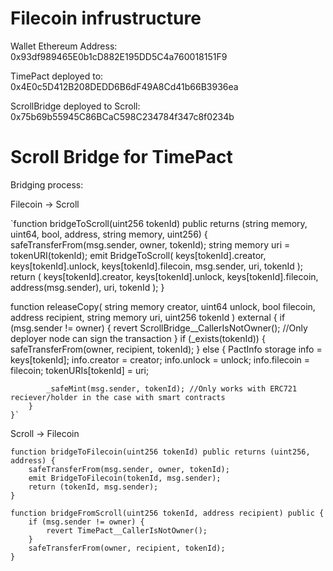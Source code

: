 # Filecoin infrustructure

Wallet Ethereum Address: 0x93df989465E0b1cD882E195DD5C4a760018151F9 

TimePact deployed to: 0x4E0c5D412B208DEDD6B6dF49A8Cd41b66B3936ea

ScrollBridge deployed to Scroll: 0x75b69b55945C86BCaC598C234784f347c8f0234b

# Scroll Bridge for TimePact

Bridging process:

Filecoin -> Scroll

`function bridgeToScroll(uint256 tokenId) public returns (string memory, uint64, bool, address, string memory, uint256) {
        safeTransferFrom(msg.sender, owner, tokenId);
        string memory uri = tokenURI(tokenId);
        emit BridgeToScroll(
            keys[tokenId].creator,
            keys[tokenId].unlock,
            keys[tokenId].filecoin,
            msg.sender,
            uri,
            tokenId
        );
        return (
            keys[tokenId].creator,
            keys[tokenId].unlock,
            keys[tokenId].filecoin,
            address(msg.sender),
            uri,
            tokenId
        );
    }

function releaseCopy(
        string memory creator,
        uint64 unlock,
        bool filecoin,
        address recipient,
        string memory uri,
        uint256 tokenId
        ) external {
        if (msg.sender != owner) {
            revert ScrollBridge__CallerIsNotOwner(); //Only deployer node can sign the transaction
        }
        if (_exists(tokenId)) {
            safeTransferFrom(owner, recipient, tokenId);
        } else {
            PactInfo storage info = keys[tokenId];
            info.creator = creator;
            info.unlock = unlock;
            info.filecoin = filecoin;
            tokenURIs[tokenId] = uri;

            _safeMint(msg.sender, tokenId); //Only works with ERC721 reciever/holder in the case with smart contracts
        }
    }`

Scroll -> Filecoin

    function bridgeToFilecoin(uint256 tokenId) public returns (uint256, address) {
        safeTransferFrom(msg.sender, owner, tokenId);
        emit BridgeToFilecoin(tokenId, msg.sender);
        return (tokenId, msg.sender);
    }

    function bridgeFromScroll(uint256 tokenId, address recipient) public {
        if (msg.sender != owner) {
            revert TimePact__CallerIsNotOwner();
        }
        safeTransferFrom(owner, recipient, tokenId);
    }

